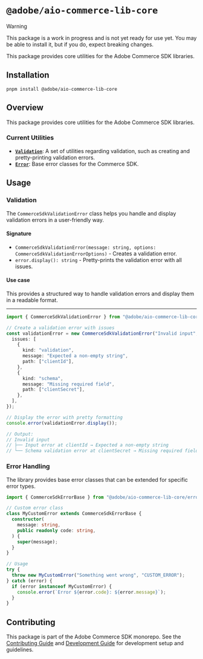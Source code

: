 # `@adobe/aio-commerce-lib-core`

> [!WARNING]
> This package is a work in progress and is not yet ready for use yet. You may be able to install it, but if you do, expect breaking changes.

This package provides core utilities for the Adobe Commerce SDK libraries.

## Installation

```shell
pnpm install @adobe/aio-commerce-lib-core
```

## Overview

This package provides core utilities for the Adobe Commerce SDK libraries.

### Current Utilities

- **[`Validation`](./source/lib/validation.ts)**: A set of utilities regarding validation, such as creating and pretty-printing validation errors.
- **[`Error`](./source/lib/error.ts)**: Base error classes for the Commerce SDK.

## Usage

### Validation

The `CommerceSdkValidationError` class helps you handle and display validation errors in a user-friendly way.

#### Signature

- `CommerceSdkValidationError(message: string, options: CommerceSdkValidationErrorOptions)` - Creates a validation error.
- `error.display(): string` - Pretty-prints the validation error with all issues.

#### Use case

This provides a structured way to handle validation errors and display them in a readable format.

<hr/>

```ts
import { CommerceSdkValidationError } from "@adobe/aio-commerce-lib-core/validation";

// Create a validation error with issues
const validationError = new CommerceSdkValidationError("Invalid input", {
  issues: [
    {
      kind: "validation",
      message: "Expected a non-empty string",
      path: ["clientId"],
    },
    {
      kind: "schema",
      message: "Missing required field",
      path: ["clientSecret"],
    },
  ],
});

// Display the error with pretty formatting
console.error(validationError.display());

// Output:
// Invalid input
// ├── Input error at clientId → Expected a non-empty string
// └── Schema validation error at clientSecret → Missing required field
```

### Error Handling

The library provides base error classes that can be extended for specific error types.

```ts
import { CommerceSdkErrorBase } from "@adobe/aio-commerce-lib-core/error";

// Custom error class
class MyCustomError extends CommerceSdkErrorBase {
  constructor(
    message: string,
    public readonly code: string,
  ) {
    super(message);
  }
}

// Usage
try {
  throw new MyCustomError("Something went wrong", "CUSTOM_ERROR");
} catch (error) {
  if (error instanceof MyCustomError) {
    console.error(`Error ${error.code}: ${error.message}`);
  }
}
```

## Contributing

This package is part of the Adobe Commerce SDK monorepo. See the [Contributing Guide](https://github.com/adobe/aio-commerce-sdk/blob/main/.github/CONTRIBUTING.md) and [Development Guide](https://github.com/adobe/aio-commerce-sdk/blob/main/.github/DEVELOPMENT.md) for development setup and guidelines.

